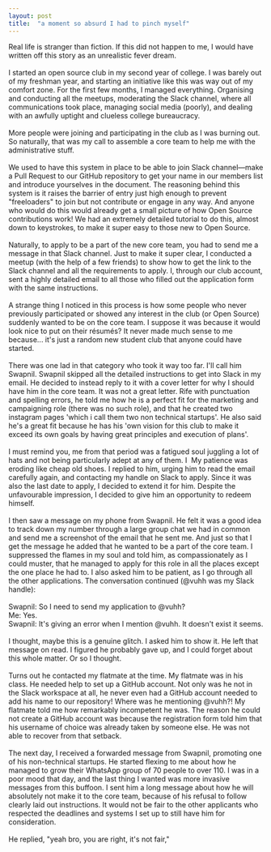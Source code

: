 ```yaml
---
layout: post
title:  "a moment so absurd I had to pinch myself"
---
```


<div dir="ltr"><div>Real life is stranger than fiction. If this did not happen to me, I would have written off this story as an unrealistic fever dream.<br></div><div><br></div><div>I started an open source club in my second year of college. I was barely out of my freshman year, and starting an initiative like this was way out of my comfort zone. For the first few months, I managed everything. Organising and conducting all the meetups, moderating the Slack channel, where all communications took place, managing social media (poorly), and dealing with an awfully uptight and clueless college bureaucracy.<br></div><div><br></div><div>More people were joining and participating in the club as I was burning out. So naturally, that was my call to assemble a core team to help me with the administrative stuff.</div><div><br></div><div>We used to have this system in place to be able to join Slack channel—make a Pull Request to our GitHub repository to get your name in our members list and introduce yourselves in the document. The reasoning behind this system is it raises the barrier of entry just high enough to prevent &quot;freeloaders&quot; to join but not contribute or engage in any way. And anyone who would do this would already get a small picture of how Open Source contributions work! We had an extremely detailed tutorial to do this, almost down to keystrokes, to make it super easy to those new to Open Source.</div><div><br></div><div>Naturally, to apply to be a part of the new core team, you had to send me a message in that Slack channel. Just to make it super clear, I conducted a meetup (with the help of a few friends) to show how to get the link to the Slack channel and all the requirements to apply. I, through our club account, sent a highly detailed email to all those who filled out the application form with the same instructions.<br></div><div><br></div><div>A strange thing I noticed in this process is how some people who never previously participated or showed any interest in the club (or Open Source) suddenly wanted to be on the core team. I suppose it was because it would look nice to put on their résumés? It never made much sense to me because... it&#39;s just a random new student club that anyone could have started.</div><div><br></div><div>There was one lad in that category who took it way too far. I&#39;ll call him Swapnil. Swapnil skipped all the detailed instructions to get into Slack in my email. He decided to instead reply to it with a cover letter for why I should have him in the core team. It was not a great letter. Rife with punctuation and spelling errors, he told me how he is a perfect fit for the marketing and campaigning role (there was no such role), and that he created two instagram pages &#39;which i call them two non technical startups&#39;. He also said he&#39;s a great fit because he has his &#39;own vision for this club to make it exceed its own goals by having great principles and execution of plans&#39;.</div><div><br></div><div>I must remind you, me from that period was a fatigued soul juggling a lot of hats and not being particularly adept at any of them. I  My patience was eroding like cheap old shoes. I replied to him, urging him to read the email carefully again, and contacting my handle on Slack to apply. Since it was also the last date to apply, I decided to extend it for him. Despite the unfavourable impression, I decided to give him an opportunity to redeem himself.</div><div><br></div><div>I then saw a message on my phone from Swapnil. He felt it was a good idea to track down my number through a large group chat we had in common and send me a screenshot of the email that he sent me. And just so that I get the message he added that he wanted to be a part of the core team. I suppressed the flames in my soul and told him, as compassionately as I could muster, that he managed to apply for this role in all the places except the one place he had to. I also asked him to be patient, as I go through all the other applications. The conversation continued (@vuhh was my Slack handle):</div><div><br></div><div>Swapnil: So I need to send my application to @vuhh?</div><div>Me: Yes.</div><div>Swapnil: It&#39;s giving an error when I mention @vuhh. It doesn&#39;t exist it seems.</div><div><br></div><div>I thought, maybe this is a genuine glitch. I asked him to show it. He left that message on read. I figured he probably gave up, and I could forget about this whole matter. Or so I thought.</div><div><br></div><div>Turns out he contacted my flatmate at the time. My flatmate was in his class. He needed help to set up a GitHub account. Not only was he not in the Slack workspace at all, he never even had a GitHub account needed to add his name to our repository! Where was he mentioning @vuhh?! My flatmate told me how remarkably incompetent he was. The reason he could not create a GitHub account was because the registration form told him that his username of choice was already taken by someone else. He was not able to recover from that setback.<br></div><div><br></div><div>The next day, I received a forwarded message from Swapnil, promoting one of his non-technical startups. He started flexing to me about how he managed to grow their WhatsApp group of 70 people to over 110. I was in a poor mood that day, and the last thing I wanted was more invasive messages from this buffoon. I sent him a long message about how he will absolutely not make it to the core team, because of his refusal to follow clearly laid out instructions. It would not be fair to the other applicants who respected the deadlines and systems I set up to still have him for consideration.</div><div><br></div><div>He replied, &quot;yeah bro, you are right, it&#39;s not fair,&quot;<br></div><div><br></div></div>
